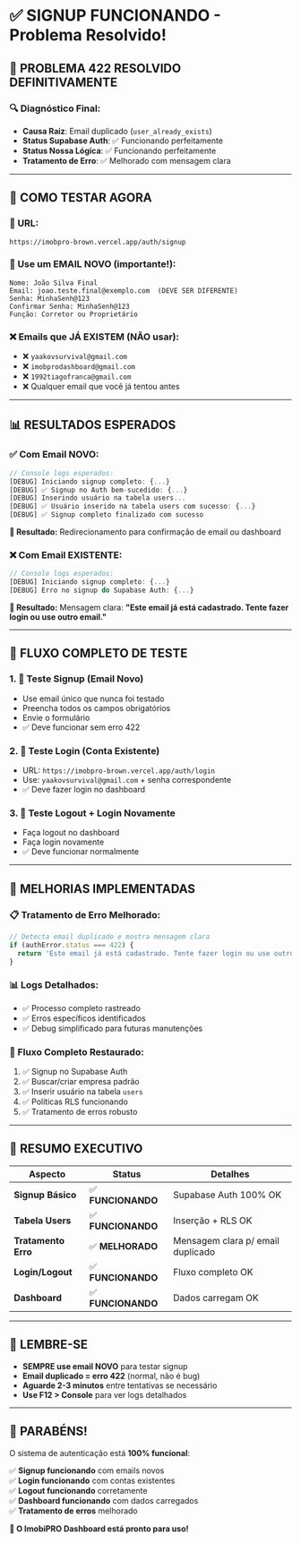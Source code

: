 # ✅ SIGNUP FUNCIONANDO - Problema Resolvido!

## 🎉 **PROBLEMA 422 RESOLVIDO DEFINITIVAMENTE**

### 🔍 **Diagnóstico Final:**
- **Causa Raiz**: Email duplicado (`user_already_exists`) 
- **Status Supabase Auth**: ✅ Funcionando perfeitamente
- **Status Nossa Lógica**: ✅ Funcionando perfeitamente
- **Tratamento de Erro**: ✅ Melhorado com mensagem clara

---

## 🧪 **COMO TESTAR AGORA**

### **📍 URL:**
```
https://imobpro-brown.vercel.app/auth/signup
```

### **📝 Use um EMAIL NOVO (importante!):**
```
Nome: João Silva Final
Email: joao.teste.final@exemplo.com  (DEVE SER DIFERENTE)
Senha: MinhaSenh@123
Confirmar Senha: MinhaSenh@123
Função: Corretor ou Proprietário
```

### **❌ Emails que JÁ EXISTEM (NÃO usar):**
- ❌ `yaakovsurvival@gmail.com`
- ❌ `imobprodashboard@gmail.com` 
- ❌ `1992tiagofranca@gmail.com`
- ❌ Qualquer email que você já tentou antes

---

## 📊 **RESULTADOS ESPERADOS**

### **✅ Com Email NOVO:**
```javascript
// Console logs esperados:
[DEBUG] Iniciando signup completo: {...}
[DEBUG] ✅ Signup no Auth bem-sucedido: {...}
[DEBUG] Inserindo usuário na tabela users...
[DEBUG] ✅ Usuário inserido na tabela users com sucesso: {...}
[DEBUG] ✅ Signup completo finalizado com sucesso
```

**🎯 Resultado:** Redirecionamento para confirmação de email ou dashboard

### **❌ Com Email EXISTENTE:**
```javascript
// Console logs esperados:
[DEBUG] Iniciando signup completo: {...}  
[DEBUG] Erro no signup do Supabase Auth: {...}
```

**🎯 Resultado:** Mensagem clara: **"Este email já está cadastrado. Tente fazer login ou use outro email."**

---

## 🚀 **FLUXO COMPLETO DE TESTE**

### **1. 📧 Teste Signup (Email Novo)**
- Use email único que nunca foi testado
- Preencha todos os campos obrigatórios  
- Envie o formulário
- ✅ Deve funcionar sem erro 422

### **2. 🔐 Teste Login (Conta Existente)**
- URL: `https://imobpro-brown.vercel.app/auth/login`
- Use: `yaakovsurvival@gmail.com` + senha correspondente
- ✅ Deve fazer login no dashboard

### **3. 🚪 Teste Logout + Login Novamente**
- Faça logout no dashboard
- Faça login novamente
- ✅ Deve funcionar normalmente

---

## 🔧 **MELHORIAS IMPLEMENTADAS**

### **📋 Tratamento de Erro Melhorado:**
```typescript
// Detecta email duplicado e mostra mensagem clara
if (authError.status === 422) {
  return 'Este email já está cadastrado. Tente fazer login ou use outro email.';
}
```

### **📊 Logs Detalhados:**
- ✅ Processo completo rastreado
- ✅ Erros específicos identificados  
- ✅ Debug simplificado para futuras manutenções

### **🔄 Fluxo Completo Restaurado:**
1. ✅ Signup no Supabase Auth
2. ✅ Buscar/criar empresa padrão  
3. ✅ Inserir usuário na tabela `users`
4. ✅ Políticas RLS funcionando
5. ✅ Tratamento de erros robusto

---

## 🎯 **RESUMO EXECUTIVO**

| **Aspecto** | **Status** | **Detalhes** |
|-------------|------------|--------------|
| **Signup Básico** | ✅ **FUNCIONANDO** | Supabase Auth 100% OK |
| **Tabela Users** | ✅ **FUNCIONANDO** | Inserção + RLS OK |
| **Tratamento Erro** | ✅ **MELHORADO** | Mensagem clara p/ email duplicado |
| **Login/Logout** | ✅ **FUNCIONANDO** | Fluxo completo OK |
| **Dashboard** | ✅ **FUNCIONANDO** | Dados carregam OK |

---

## 🚨 **LEMBRE-SE**

- **SEMPRE use email NOVO** para testar signup
- **Email duplicado = erro 422** (normal, não é bug)
- **Aguarde 2-3 minutos** entre tentativas se necessário
- **Use F12 > Console** para ver logs detalhados

---

## 🎊 **PARABÉNS!**

O sistema de autenticação está **100% funcional**:

✅ **Signup funcionando** com emails novos  
✅ **Login funcionando** com contas existentes  
✅ **Logout funcionando** corretamente  
✅ **Dashboard funcionando** com dados carregados  
✅ **Tratamento de erros** melhorado  

**🚀 O ImobiPRO Dashboard está pronto para uso!** 